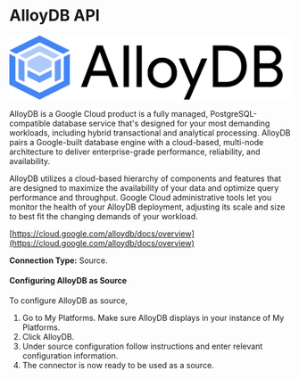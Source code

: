 # AlloyDB API

![](<.gitbook/assets/image (64).png>)

AlloyDB is a Google Cloud product is a fully managed, PostgreSQL-compatible database service that's designed for your most demanding workloads, including hybrid transactional and analytical processing. AlloyDB pairs a Google-built database engine with a cloud-based, multi-node architecture to deliver enterprise-grade performance, reliability, and availability.

AlloyDB utilizes a cloud-based hierarchy of components and features that are designed to maximize the availability of your data and optimize query performance and throughput. Google Cloud administrative tools let you monitor the health of your AlloyDB deployment, adjusting its scale and size to best fit the changing demands of your workload.

[https://cloud.google.com/alloydb/docs/overview](https://cloud.google.com/alloydb/docs/overview)

**Connection Type:** Source.

#### Configuring AlloyDB as Source

To configure AlloyDB as source,

1. Go to My Platforms. Make sure AlloyDB displays in your instance of My Platforms.
2. Click AlloyDB.
3. Under source configuration follow instructions and enter relevant configuration information.
4. The connector is now ready to be used as a source.
